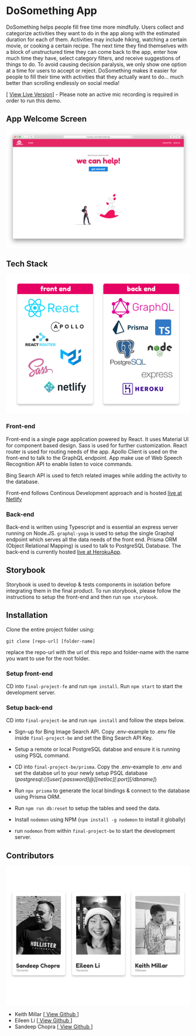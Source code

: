 # DoSomething App

DoSomething helps people fill free time more mindfully. Users collect and categorize activities they want to do in the app along with the estimated duration for each of them. Activities may include hiking, watching a certain movie, or cooking a certain recipe. The next time they find themselves with a block of unstructured time they can come back to the app, enter how much time they have, select category filters, and receive suggestions of things to do. To avoid causing decision paralysis, we only show one option at a time for users to accept or reject. DoSomething makes it easier for people to fill their time with activities that they actually want to do… much better than scrolling endlessly on social media!

[ [View Live Version](https://gracious-ride-f3cbe4.netlify.app/)] - Please note an active mic recording is required in order to run this demo.

## App Welcome Screen

![welcome](https://raw.githubusercontent.com/letsandeepio/final-project/master/documentation/welcome.png)

## Tech Stack

![tech stack](https://raw.githubusercontent.com/letsandeepio/final-project/master/final-project-fe/public/images/slide-tech-stack.png)

### Front-end

Front-end is a single page application powered by React. It uses Material UI for component based design. Sass is used for further customization. React router is used for routing needs of the app. Apollo Client is used on the front-end to talk to the GraphQL endpoint. App make use of Web Speech Recognition API to enable listen to voice commands.

Bing Search API is used to fetch related images while adding the activity to the database.

Front-end follows Continous Development approach and is hosted [live at Netlify](https://gracious-ride-f3cbe4.netlify.app/)

### Back-end

Back-end is written using Typescript and is essential an express server running on Node.JS. `graphql-yoga` is used to setup the single Graphql endpoint which serves all the data needs of the front end. Prisma ORM (Object Relational Mapping) is used to talk to PostgreSQL Database. The back-end is currently hosted [live at HerokuApp](https://timefiller-api.herokuapp.com/).

## Storybook

Storybook is used to develop & tests components in isolation before integrating them in the final product. To run storybook, please follow the instructions to setup the front-end and then run `npm storybook`.

## Installation

Clone the entire project folder using:

`git clone [repo-url] [folder-name]`

replace the repo-url with the url of this repo and folder-name with the name you want to use for the root folder.

### Setup front-end

CD into `final-project-fe` and run `npm install`. Run `npm start` to start the development server.

### Setup back-end

CD into `final-project-be` and run `npm install` and follow the steps below.

- Sign-up for Bing Image Search API. Copy .env-example to .env file inside `final-project-be` and set the Bing Search API Key.

- Setup a remote or local PostgreSQL databse and ensure it is running using PSQL command.

- CD into `final-project-be/prisma`. Copy the .env-example to .env and set the databse url to your newly setup PSQL database (_postgresql://[user[:password]@][netloc][:port][/dbname]_)

- Run `npx prisma` to generate the local bindings & connect to the database using Prisma ORM.

- Run `npm run db:reset` to setup the tables and seed the data.

- Install `nodemon` using NPM (`npm install -g nodemon` to install it globally)

- run `nodemon` from within `final-project-be` to start the development server.

## Contributors

![scheduler](https://raw.githubusercontent.com/letsandeepio/final-project/master/final-project-fe/public/images/slide-profiles.png)

- Keith Millar [[ View Github ](https://github.com/millarke)]
- Eileen Li [[ View Github ](https://github.com/eileenlimur)]
- Sandeep Chopra [[ View Github ](https://github.com/letsandeepio)]
